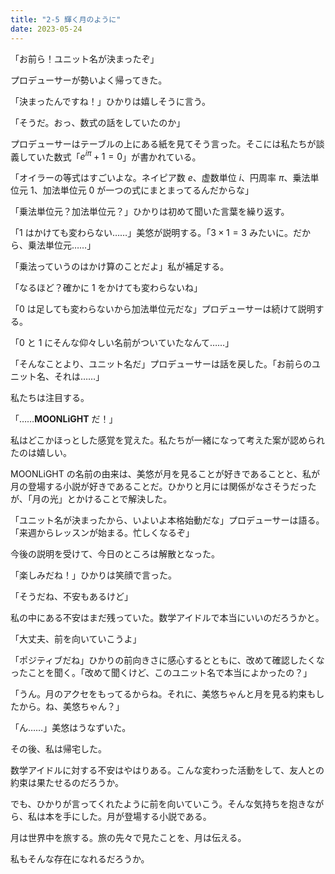 ```yaml
---
title: "2-5 輝く月のように"
date: 2023-05-24
---
```


「お前ら！ユニット名が決まったぞ」

プロデューサーが勢いよく帰ってきた。

「決まったんですね！」ひかりは嬉しそうに言う。

「そうだ。おっ、数式の話をしていたのか」

プロデューサーはテーブルの上にある紙を見てそう言った。そこには私たちが談義していた数式「$e^{i\pi}+1=0$」が書かれている。

「オイラーの等式はすごいよな。ネイピア数 $e$、虚数単位 $i$、円周率 $\pi$、乗法単位元 $1$、加法単位元 $0$ が一つの式にまとまってるんだからな」

「乗法単位元？加法単位元？」ひかりは初めて聞いた言葉を繰り返す。

「$1$ はかけても変わらない……」美悠が説明する。「$3\times 1=3$ みたいに。だから、乗法単位元……」

「乗法っていうのはかけ算のことだよ」私が補足する。

「なるほど？確かに $1$ をかけても変わらないね」

「$0$ は足しても変わらないから加法単位元だな」プロデューサーは続けて説明する。

「$0$ と $1$ にそんな仰々しい名前がついていたなんて……」

「そんなことより、ユニット名だ」プロデューサーは話を戻した。「お前らのユニット名、それは……」

私たちは注目する。

「……**MOONLiGHT** だ！」

私はどこかほっとした感覚を覚えた。私たちが一緒になって考えた案が認められたのは嬉しい。

MOONLiGHT の名前の由来は、美悠が月を見ることが好きであることと、私が月の登場する小説が好きであることだ。ひかりと月には関係がなさそうだったが、「月の光」とかけることで解決した。

「ユニット名が決まったから、いよいよ本格始動だな」プロデューサーは語る。「来週からレッスンが始まる。忙しくなるぞ」

今後の説明を受けて、今日のところは解散となった。

「楽しみだね！」ひかりは笑顔で言った。

「そうだね、不安もあるけど」

私の中にある不安はまだ残っていた。数学アイドルで本当にいいのだろうかと。

「大丈夫、前を向いていこうよ」

「ポジティブだね」ひかりの前向きさに感心するとともに、改めて確認したくなったことを聞く。「改めて聞くけど、このユニット名で本当によかったの？」

「うん。月のアクセをもってるからね。それに、美悠ちゃんと月を見る約束もしたから。ね、美悠ちゃん？」

「ん……」美悠はうなずいた。

その後、私は帰宅した。

数学アイドルに対する不安はやはりある。こんな変わった活動をして、友人との約束は果たせるのだろうか。

でも、ひかりが言ってくれたように前を向いていこう。そんな気持ちを抱きながら、私は本を手にした。月が登場する小説である。

月は世界中を旅する。旅の先々で見たことを、月は伝える。

私もそんな存在になれるだろうか。
